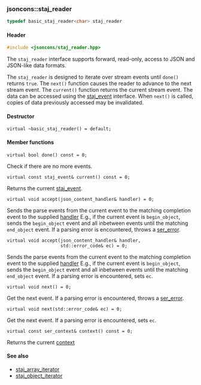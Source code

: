 ### jsoncons::staj_reader

```c++
typedef basic_staj_reader<char> staj_reader
```

#### Header
```c++
#include <jsoncons/staj_reader.hpp>
```

The `staj_reader` interface supports forward, read-only, access to JSON and JSON-like data formats.

The `staj_reader` is designed to iterate over stream events until `done()` returns `true`.
The `next()` function causes the reader to advance to the next stream event. The `current()` function
returns the current stream event. The data can be accessed using the [staj_event](staj_event.md) 
interface. When `next()` is called, copies of data previously accessed may be invalidated.

#### Destructor

    virtual ~basic_staj_reader() = default;

#### Member functions

    virtual bool done() const = 0;
Check if there are no more events.

    virtual const staj_event& current() const = 0;
Returns the current [staj_event](staj_event.md).

    virtual void accept(json_content_handler& handler) = 0;
Sends the parse events from the current event to the
matching completion event to the supplied [handler](json_content_handler.md)
E.g., if the current event is `begin_object`, sends the `begin_object`
event and all inbetween events until the matching `end_object` event.
If a parsing error is encountered, throws a [ser_error](ser_error.md).

    virtual void accept(json_content_handler& handler,
                        std::error_code& ec) = 0;
Sends the parse events from the current event to the
matching completion event to the supplied [handler](json_content_handler.md)
E.g., if the current event is `begin_object`, sends the `begin_object`
event and all inbetween events until the matching `end_object` event.
If a parsing error is encountered, sets `ec`.

    virtual void next() = 0;
Get the next event. If a parsing error is encountered, throws a [ser_error](ser_error.md).

    virtual void next(std::error_code& ec) = 0;
Get the next event. If a parsing error is encountered, sets `ec`.

    virtual const ser_context& context() const = 0;
Returns the current [context](serializing_context.md)

#### See also

- [staj_array_iterator](staj_array_iterator.md) 
- [staj_object_iterator](staj_object_iterator.md)


